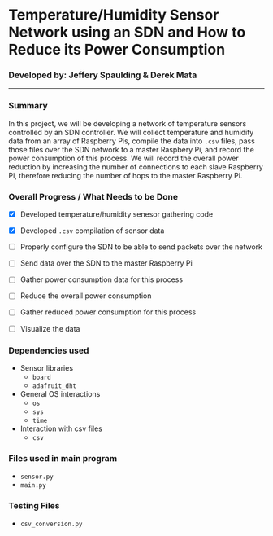 # Temperature/Humidity Sensor Network using an SDN and How to Reduce its Power Consumption

### Developed by: Jeffery Spaulding & Derek Mata

---

### Summary
In this project, we will be developing a network of temperature sensors controlled by an SDN controller.  We will collect temperature and humidity data from an array of Raspberry Pis, compile the data into `.csv` files, pass those files over the SDN network to a master Raspbery Pi, and record the power consumption of this process.  We will record the overall power reduction by increasing the number of connections to each slave Raspberry Pi, therefore reducing the number of hops to the master Raspberry Pi.


### Overall Progress / What Needs to be Done
- [x] Developed temperature/humidity senesor gathering code
- [x] Developed `.csv` compilation of sensor data
- [ ] Properly configure the SDN to be able to send packets over the network
- [ ] Send data over the SDN to the master Raspberry Pi
- [ ] Gather power consumption data for this process
- [ ] Reduce the overall power consumption 
- [ ] Gather reduced power consumption for this process
- [ ] Visualize the data


### Dependencies used
- Sensor libraries
    - `board`
    - `adafruit_dht`
- General OS interactions
    - `os`
    - `sys`
    - `time`
- Interaction with csv files
    - `csv`


### Files used in main program
- `sensor.py`
- `main.py`
 

### Testing Files
- `csv_conversion.py`
